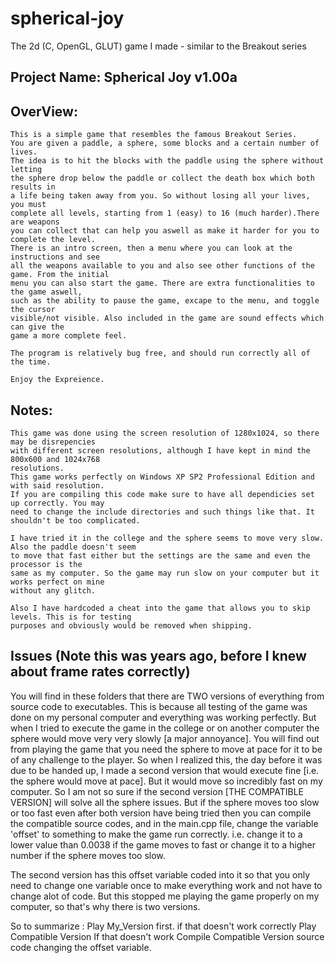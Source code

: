 # spherical-joy
The 2d (C, OpenGL, GLUT) game I made - similar to the Breakout series

## Project Name:	Spherical Joy v1.00a

## OverView:
	This is a simple game that resembles the famous Breakout Series.
	You are given a paddle, a sphere, some blocks and a certain number of lives.
	The idea is to hit the blocks with the paddle using the sphere without letting 
	the sphere drop below the paddle or collect the death box which both results in
	a life being taken away from you. So without losing all your lives, you must 
	complete all levels, starting from 1 (easy) to 16 (much harder).There are weapons 
	you can collect that can help you aswell as make it harder for you to complete the level.
	There is an intro screen, then a menu where you can look at the instructions and see
	all the weapons available to you and also see other functions of the game. From the initial 
	menu you can also start the game. There are extra functionalities to the game aswell, 
	such as the ability to pause the game, excape to the menu, and toggle the cursor 
	visible/not visible. Also included in the game are sound effects which can give the 
	game a more complete feel.

	The program is relatively bug free, and should run correctly all of the time.

	Enjoy the Expreience.

## Notes:
	This game was done using the screen resolution of 1280x1024, so there may be disrepencies
	with different screen resolutions, although I have kept in mind the 800x600 and 1024x768 
	resolutions.
	This game works perfectly on Windows XP SP2 Professional Edition and with said resolution.
	If you are compiling this code make sure to have all dependicies set up correctly. You may
	need to change the include directories and such things like that. It shouldn't be too complicated.

	I have tried it in the college and the sphere seems to move very slow. Also the paddle doesn't seem
	to move that fast either but the settings are the same and even the processor is the
	same as my computer. So the game may run slow on your computer but it works perfect on mine 
	without any glitch.

	Also I have hardcoded a cheat into the game that allows you to skip levels. This is for testing
	purposes and obviously would be removed when shipping.
	
## Issues (Note this was years ago, before I knew about frame rates correctly)

You will find in these folders that there are TWO versions of everything from source code
to executables.
This is because all testing of the game was done on my personal computer and everything
was working perfectly. But when I tried to execute the game in the college or on another
computer the sphere would move very very slowly [a major annoyance]. You will find out from
playing the game that you need the sphere to move at pace for it to be of any challenge to 
the player.
So when I realized this, the day before it was due to be handed up, I made a second version 
that would execute fine [i.e. the sphere would move at pace]. But it would move so incredibly
fast on my computer. So I am not so sure if the second version [THE COMPATIBLE VERSION] will 
solve all the sphere issues. But if the sphere moves too slow or too fast even after both
version have being tried then you can compile the compatible source codes, 
and in the main.cpp file,
	change the variable 'offset' to something to make the game run correctly.
	i.e. change it to a lower value than 0.0038 if the game moves to fast or change
		it to a higher number if the sphere moves too slow.

The second version has this offset variable coded into it so that you only need to change
one variable once to make everything work and not have to change alot of code.
But this stopped me playing the game properly on my computer, so that's why there is two 
versions.

So to summarize :
	Play My_Version first.
		if that doesn't work correctly
			Play Compatible Version
				If that doesn't work
					Compile Compatible Version source code
					changing the offset variable.
